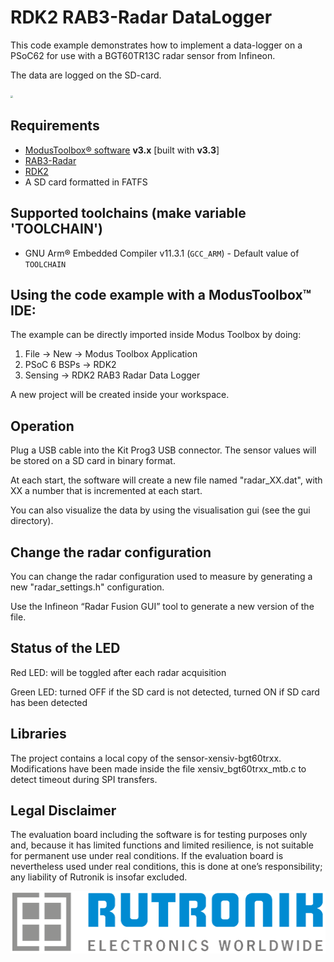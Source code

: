 # RDK2 RAB3-Radar DataLogger

This code example demonstrates how to implement a data-logger on a PSoC62 for use with a BGT60TR13C radar sensor from Infineon.

The data are logged on the SD-card.

<img src="pictures/rdk2_rab3.png" style="zoom:25%;" />

## Requirements

- [ModusToolbox® software](https://www.infineon.com/cms/en/design-support/tools/sdk/modustoolbox-software/) **v3.x** [built with **v3.3**]
- [RAB3-Radar](https://www.rutronik24.com/product/rutronik/rab3radar/23169671.html)
- [RDK2](https://www.rutronik24.fr/produit/rutronik/rdk2/16440182.html)
- A SD card formatted in FATFS

## Supported toolchains (make variable 'TOOLCHAIN')

- GNU Arm&reg; Embedded Compiler v11.3.1 (`GCC_ARM`) - Default value of `TOOLCHAIN`

## Using the code example with a ModusToolbox™ IDE:

The example can be directly imported inside Modus Toolbox by doing:
1) File -> New -> Modus Toolbox Application
2) PSoC 6 BSPs -> RDK2
3) Sensing -> RDK2 RAB3 Radar Data Logger

A new project will be created inside your workspace.

## Operation

Plug a USB cable into the Kit Prog3 USB connector. The sensor values will be stored on a SD card in binary format.

At each start, the software will create a new file named "radar_XX.dat", with XX a number that is incremented at each start.

You can also visualize the data by using the visualisation gui (see the gui directory).

## Change the radar configuration
You can change the radar configuration used to measure by generating a new "radar_settings.h" configuration.

Use the Infineon “Radar Fusion GUI” tool to generate a new version of the file.

## Status of the LED

Red LED: will be toggled after each radar acquisition

Green LED: turned OFF if the SD card is not detected, turned ON if SD card has been detected

## Libraries

The project contains a local copy of the sensor-xensiv-bgt60trxx.
Modifications have been made inside the file xensiv_bgt60trxx_mtb.c to detect timeout during SPI transfers.

## Legal Disclaimer

The evaluation board including the software is for testing purposes only and, because it has limited functions and limited resilience, is not suitable for permanent use under real conditions. If the evaluation board is nevertheless used under real conditions, this is done at one’s responsibility; any liability of Rutronik is insofar excluded. 

<img src="pictures/rutronik.png" style="zoom:50%;" />



